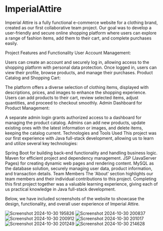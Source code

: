 # ImperialAttire
Imperial Attire is a fully functional e-commerce website for a clothing brand, created as our first collaborative team project. Our goal was to develop a user-friendly and secure online shopping platform where users can explore a range of fashion items, add them to their cart, and complete purchases easily.

Project Features and Functionality
User Account Management:

Users can create an account and securely log in, allowing access to the shopping platform with personal data protection.
Once logged in, users can view their profile, browse products, and manage their purchases.
Product Catalog and Shopping Cart:

The platform offers a diverse selection of clothing items, displayed with descriptions, prices, and images to enhance the shopping experience.
Users can add products to their cart, review selected items, adjust quantities, and proceed to checkout smoothly.
Admin Dashboard for Product Management:

A separate admin login grants authorized access to a dashboard for managing the product catalog.
Admins can add new products, update existing ones with the latest information or images, and delete items, keeping the catalog current.
Technologies and Tools Used
This project was our first experience with Java full-stack development, allowing us to learn and utilize several key technologies:

Spring Boot for building back-end functionality and handling business logic.
Maven for efficient project and dependency management.
JSP (JavaServer Pages) for creating dynamic web pages and rendering content.
MySQL as the database solution, securely managing user data, product information, and transaction details.
Team Members
The 'About' section highlights our team members and their individual contributions to this project. Completing this first project together was a valuable learning experience, giving each of us practical knowledge in Java full-stack development.

Below, we have included screenshots of the website to showcase the design, functionality, and overall user experience of Imperial Attire.


![Screenshot 2024-10-30 195826](https://github.com/user-attachments/assets/0ef72ea0-c9b5-4cd0-8912-0828c912b455)
![Screenshot 2024-10-30 200837](https://github.com/user-attachments/assets/6c513164-75d1-4ebb-a5cf-8be19778284e)
![Screenshot 2024-10-30 200912](https://github.com/user-attachments/assets/e025f854-09b3-42b8-abc6-0d3663e515cd)
![Screenshot 2024-10-30 201017](https://github.com/user-attachments/assets/4a731d3b-cf7b-4035-92c4-85d22e7ab97c)
![Screenshot 2024-10-30 201249](https://github.com/user-attachments/assets/24ce9beb-fa2d-407a-b204-9d36ff396d37)
![Screenshot 2024-10-30 214628](https://github.com/user-attachments/assets/9f35de75-e9bf-4059-b073-035eb764aa76)
